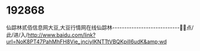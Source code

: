 # 192868
仙踪林贰佰信息网大豆,大豆行情网在线仙踪林----------------------------🦊🦊点/此/进/入/http://www.baidu.com/link?url=NoK8PT47PahMhFH8Vie_jnciyIKNTTtVBQKpill6udK&amp;wd
